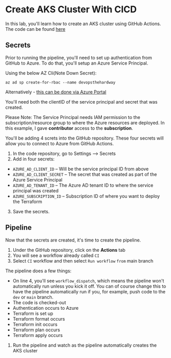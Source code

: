 # Create AKS Cluster With CICD

In this lab, you'll learn how to create an AKS cluster using GitHub Actions. The code can be found [here](https://github.com/thomast1906/DevOps-The-Hard-Way-Azure/tree/main/Terraform-AZURE-Services-Creation/AKS)


## Secrets
Prior to running the pipeline, you'll need to set up authentication from GitHub to Azure. To do that, you'll setup an Azure Service Principal.

Using the below AZ Cli(Note Down Secret): 

`az ad sp create-for-rbac --name devopsthehardway`

Alternatively - [this can be done via Azure Portal](https://docs.microsoft.com/en-us/azure/active-directory/develop/howto-create-service-principal-portal)

You'll need both the clientID of the service principal and secret that was created. 

Please Note: The Service Principal needs IAM permission to the subscription/resource group to where the Azure resources are deployed. In this example, I gave **contributor** access to the **subscription**.

You'll be adding 4 screts into the GitHub repository. These four secrets will allow you to connect to Azure from GitHub Actions.

1. In the code repository, go to Settings --> Secrets
2. Add in four secrets:

- `AZURE_AD_CLIENT_ID` – Will be the service principal ID from above
- `AZURE_AD_CLIENT_SECRET` – The secret that was created as part of the Azure Service Principal
- `AZURE_AD_TENANT_ID` – The Azure AD tenant ID to where the service principal was created
- `AZURE_SUBSCRIPTION_ID` – Subscription ID of where you want to deploy the Terraform

3. Save the secrets.

## Pipeline
Now that the secrets are created, it's time to create the pipeline.

1. Under the GitHub repository, click on the **Actions** tab
2. You will see a workflow already called `CI`
3. Select `CI` workflow and then select `Run workflow` `from` main branch

The pipeline does a few things:
- On line 4, you'll see `workflow_dispatch`, which means the pipeline won't automatically run unless you kick it off. You can of course change this to have the pipeline automatically run if you, for example, push code to the `dev` or `main` branch.
- The code is checked-out
- Authentication occurs to Azure
- Terraform is set up
- Terraform format occurs
- Terraform init occurs
- Terraform plan occurs
- Terraform apply occurs

1. Run the pipeline and watch as the pipeline automatically creates the AKS cluster
